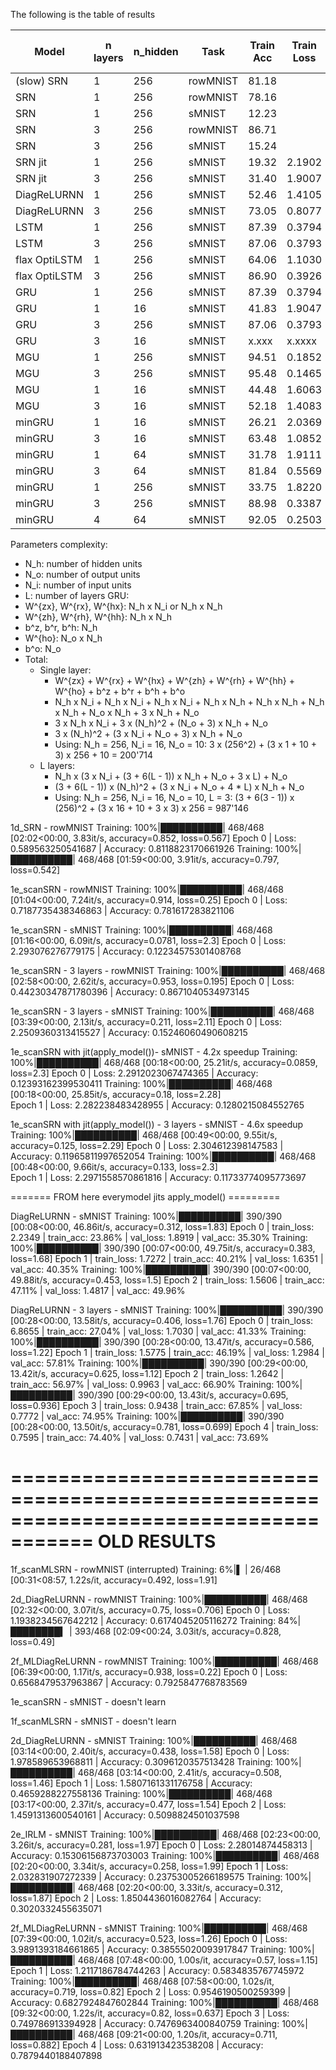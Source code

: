 
The following is the table of results

| Model         | n layers | n_hidden | Task     | Train Acc  | Train Loss | Val Acc | Val Loss | Epochs | time / epoch (hh:mm:ss) | Params     |
|---------------|----------|----------|----------|------------|------------|---------|----------|--------|-------------------------|------------|
| (slow) SRN    |        1 |      256 | rowMNIST |      81.18 |            |         |          |      1 |                00:02:00 ||
| SRN           |        1 |      256 | rowMNIST |      78.16 |            |         |          |      1 |                00:01:02 ||
| SRN           |        1 |      256 | sMNIST   |      12.23 |            |         |          |      1 |                00:01:16 ||
| SRN           |        3 |      256 | rowMNIST |      86.71 |            |         |          |      1 |                00:02:58 ||
| SRN           |        3 |      256 | sMNIST   |      15.24 |            |         |          |      1 |                00:03:39 ||
| SRN jit       |        1 |      256 | sMNIST   |      19.32 |     2.1902 |   23.04 |   2.0303 |      5 |                00:00:14 |     68'874 | # concat was slow, orthogonal makes it learn
| SRN jit       |        3 |      256 | sMNIST   |      31.40 |     1.9007 |   33.77 |   1.8096 |      5 |                00:00:38 |    332'042 |
| DiagReLURNN   |        1 |      256 | sMNIST   |      52.46 |     1.4105 |   45.69 |   1.6003 |      5 |                00:00:07 |      3'338 |
| DiagReLURNN   |        3 |      256 | sMNIST   |      73.05 |     0.8077 |   74.36 |   0.8166 |      5 |                00:00:29 |    135'434 | 
| LSTM          |        1 |      256 | sMNIST   |      87.39 |     0.3794 |   87.69 |   0.3802 |      5 |                00:00:19 |    267'786 |
| LSTM          |        3 |      256 | sMNIST   |      87.06 |     0.3793 |   88.95 |   0.3324 |      5 |                00:00:55 |  1'320'458 |
| flax OptiLSTM |        1 |      256 | sMNIST   |      64.06 |     1.1030 |   67.72 |   1.0441 |      5 |                00:00:22 |    266'762 |
| flax OptiLSTM |        3 |      256 | sMNIST   |      86.90 |     0.3926 |   89.11 |   0.3271 |      5 |                00:01:05 |  1'317'386 |
| GRU           |        1 |      256 | sMNIST   |      87.39 |     0.3794 |   87.69 |   0.3802 |      5 |                00:00:17 |    201'482 |
| GRU           |        1 |       16 | sMNIST   |      41.83 |     1.9047 |   44.94 |   1.7925 |     10 |                00:00:13 |      1'082 |
| GRU           |        3 |      256 | sMNIST   |      87.06 |     0.3793 |   88.95 |   0.3324 |      5 |                00:00:48 |    990'986 |
| GRU           |        3 |       16 | sMNIST   |      x.xxx |     x.xxxx |   xx.xx |   x.xxxx |      6 |                00:00:39 |      4'346 | early stopping for 10, destroyed
| MGU           |        1 |      256 | sMNIST   |      94.51 |     0.1852 |   94.91 |   0.1680 |     10 |                00:00:18 |    135'178 |
| MGU           |        3 |      256 | sMNIST   |      95.48 |     0.1465 |   95.90 |   0.1274 |      5 |                00:00:46 |    661'514 |
| MGU           |        1 |       16 | sMNIST   |      44.48 |     1.6063 |   45.83 |   1.5520 |     10 |                00:00:12 |        778 |
| MGU           |        3 |       16 | sMNIST   |      52.18 |     1.4083 |   97.18 |   1.3234 |      5 |                00:00:35 |      2'954 | 
| minGRU        |        1 |       16 | sMNIST   |      26.21 |     2.0369 |   27.08 |   2.0222 |     10 |                00:00:07 |        234 |
| minGRU        |        3 |       16 | sMNIST   |      63.48 |     1.0852 |   65.92 |   1.0180 |      5 |                00:00:xx |      x'xxx |
| minGRU        |        1 |       64 | sMNIST   |      31.78 |     1.9111 |   31.79 |   1.9051 |     10 |                00:00:07 |        906 |
| minGRU        |        3 |       64 | sMNIST   |      81.84 |     0.5569 |   81.87 |   0.5561 |      5 |                00:00:28 |     17'546 |
| minGRU        |        1 |      256 | sMNIST   |      33.75 |     1.8220 |   33.82 |   1.8185 |     10 |                00:00:08 |      3'594 |
| minGRU        |        3 |      256 | sMNIST   |      88.98 |     0.3387 |   89.54 |   0.3179 |      5 |                00:00:36 |    266'762 |
| minGRU        |        4 |       64 | sMNIST   |      92.05 |     0.2503 |   90.13 |   0.3374 |     10 |                00:00:38 |     25'866 |

Parameters complexity:
- N_h: number of hidden units
- N_o: number of output units
- N_i: number of input units
- L: number of layers
GRU:
- W^{zx}, W^{rx}, W^{hx}: N_h x N_i or N_h x N_h
- W^{zh}, W^{rh}, W^{hh}: N_h x N_h
- b^z, b^r, b^h: N_h
- W^{ho}: N_o x N_h
- b^o: N_o
- Total:
  - Single layer: 
    - W^{zx}    + W^{rx}    + W^{hx}    + W^{zh}    + W^{rh}    + W^{hh}    + W^{ho}    + b^z + b^r + b^h + b^o 
    - N_h x N_i + N_h x N_i + N_h x N_i + N_h x N_h + N_h x N_h + N_h x N_h + N_o x N_h + 3 x N_h + N_o
    - 3 x N_h x N_i + 3 x (N_h)^2  + (N_o + 3) x N_h + N_o
    - 3 x (N_h)^2 + (3 x N_i + N_o + 3) x N_h + N_o
    - Using: N_h = 256, N_i = 16, N_o = 10: 3 x (256^2) + (3 x 1 + 10 + 3) x 256 + 10 = 200'714
  - L layers:
    - N_h x (3 x N_i + (3 + 6(L - 1)) x N_h + N_o + 3 x L) + N_o
    - (3 + 6(L - 1)) x (N_h)^2 + (3 x N_i + N_o + 4 * L) x N_h + N_o
    - Using: N_h = 256, N_i = 16, N_o = 10, L = 3: (3 + 6(3 - 1)) x (256)^2 + (3 x 16 + 10 + 3 x 3) x 256 = 987'146


1d_SRN - rowMNIST
Training: 100%|██████████| 468/468 [02:02<00:00,  3.83it/s, accuracy=0.852, loss=0.567]
Epoch 0 | Loss: 0.589563250541687 | Accuracy: 0.8118823170661926
Training: 100%|██████████| 468/468 [01:59<00:00,  3.91it/s, accuracy=0.797, loss=0.542]

1e_scanSRN - rowMNIST
Training: 100%|██████████| 468/468 [01:04<00:00,  7.24it/s, accuracy=0.914, loss=0.25] 
Epoch 0 | Loss: 0.7187735438346863 | Accuracy: 0.781617283821106

1e_scanSRN - sMNIST
Training: 100%|██████████| 468/468 [01:16<00:00,  6.09it/s, accuracy=0.0781, loss=2.3] 
Epoch 0 | Loss: 2.293076276779175 | Accuracy: 0.12234575301408768

1e_scanSRN - 3 layers - rowMNIST
Training: 100%|██████████| 468/468 [02:58<00:00,  2.62it/s, accuracy=0.953, loss=0.195] 
Epoch 0 | Loss: 0.44230347871780396 | Accuracy: 0.8671040534973145

1e_scanSRN - 3 layers - sMNIST
Training: 100%|██████████| 468/468 [03:39<00:00,  2.13it/s, accuracy=0.211, loss=2.11] 
Epoch 0 | Loss: 2.2509360313415527 | Accuracy: 0.15246060490608215

1e_scanSRN with jit(apply_model())- sMNIST - 4.2x speedup
Training: 100%|██████████| 468/468 [00:18<00:00, 25.21it/s, accuracy=0.0859, loss=2.3] 
Epoch 0 | Loss: 2.2912023067474365 | Accuracy: 0.12393162399530411
Training: 100%|██████████| 468/468 [00:18<00:00, 25.85it/s, accuracy=0.18, loss=2.28]  
Epoch 1 | Loss: 2.282238483428955 | Accuracy: 0.1280215084552765

1e_scanSRN with jit(apply_model()) - 3 layers - sMNIST - 4.6x speedup
Training: 100%|██████████| 468/468 [00:49<00:00,  9.55it/s, accuracy=0.125, loss=2.29] 
Epoch 0 | Loss: 2.304612398147583 | Accuracy: 0.11965811997652054
Training: 100%|██████████| 468/468 [00:48<00:00,  9.66it/s, accuracy=0.133, loss=2.3]  
Epoch 1 | Loss: 2.2971558570861816 | Accuracy: 0.11733774095773697

======= FROM here everymodel jits apply_model() =========

DiagReLURNN - sMNIST
Training: 100%|██████████| 390/390 [00:08<00:00, 46.86it/s, accuracy=0.312, loss=1.83] 
Epoch 0 | train_loss: 2.2349 | train_acc: 23.86% | val_loss: 1.8919 | val_acc: 35.30%
Training: 100%|██████████| 390/390 [00:07<00:00, 49.75it/s, accuracy=0.383, loss=1.68]
Epoch 1 | train_loss: 1.7272 | train_acc: 40.21% | val_loss: 1.6351 | val_acc: 40.35%
Training: 100%|██████████| 390/390 [00:07<00:00, 49.88it/s, accuracy=0.453, loss=1.5] 
Epoch 2 | train_loss: 1.5606 | train_acc: 47.11% | val_loss: 1.4817 | val_acc: 49.96%

DiagReLURNN - 3 layers - sMNIST
Training: 100%|██████████| 390/390 [00:28<00:00, 13.58it/s, accuracy=0.406, loss=1.76]
Epoch 0 | train_loss: 6.8655 | train_acc: 27.04% | val_loss: 1.7030 | val_acc: 41.33%
Training: 100%|██████████| 390/390 [00:28<00:00, 13.47it/s, accuracy=0.586, loss=1.22]
Epoch 1 | train_loss: 1.5775 | train_acc: 46.19% | val_loss: 1.2984 | val_acc: 57.81%
Training: 100%|██████████| 390/390 [00:29<00:00, 13.42it/s, accuracy=0.625, loss=1.12] 
Epoch 2 | train_loss: 1.2642 | train_acc: 56.97% | val_loss: 0.9963 | val_acc: 66.90%
Training: 100%|██████████| 390/390 [00:29<00:00, 13.43it/s, accuracy=0.695, loss=0.936]
Epoch 3 | train_loss: 0.9438 | train_acc: 67.85% | val_loss: 0.7772 | val_acc: 74.95%
Training: 100%|██████████| 390/390 [00:28<00:00, 13.50it/s, accuracy=0.781, loss=0.699]
Epoch 4 | train_loss: 0.7595 | train_acc: 74.40% | val_loss: 0.7431 | val_acc: 73.69%





=====================================================================================
OLD RESULTS
=====================================================================================



1f_scanMLSRN - rowMNIST (interrupted)
Training:   6%|▌         | 26/468 [00:31<08:57,  1.22s/it, accuracy=0.492, loss=1.91]


2d_DiagReLURNN - rowMNIST
Training: 100%|██████████| 468/468 [02:32<00:00,  3.07it/s, accuracy=0.75, loss=0.706] 
Epoch 0 | Loss: 1.1938234567642212 | Accuracy: 0.6174045205116272
Training:  84%|████████▍ | 393/468 [02:09<00:24,  3.03it/s, accuracy=0.828, loss=0.49]

2f_MLDiagReLURNN - rowMNIST
Training: 100%|██████████| 468/468 [06:39<00:00,  1.17it/s, accuracy=0.938, loss=0.22] 
Epoch 0 | Loss: 0.6568479537963867 | Accuracy: 0.7925847768783569


1e_scanSRN - sMNIST - doesn't learn

1f_scanMLSRN - sMNIST - doesn't learn

2d_DiagReLURNN - sMNIST
Training: 100%|██████████| 468/468 [03:14<00:00,  2.40it/s, accuracy=0.438, loss=1.58]
Epoch 0 | Loss: 1.978589653968811 | Accuracy: 0.3096120357513428
Training: 100%|██████████| 468/468 [03:14<00:00,  2.41it/s, accuracy=0.508, loss=1.46]
Epoch 1 | Loss: 1.5807161331176758 | Accuracy: 0.4659288227558136
Training: 100%|██████████| 468/468 [03:17<00:00,  2.37it/s, accuracy=0.477, loss=1.54]
Epoch 2 | Loss: 1.4591313600540161 | Accuracy: 0.5098824501037598

2e_IRLM - sMNIST
Training: 100%|██████████| 468/468 [02:23<00:00,  3.26it/s, accuracy=0.281, loss=1.97] 
Epoch 0 | Loss: 2.28014874458313 | Accuracy: 0.15306156873703003
Training: 100%|██████████| 468/468 [02:20<00:00,  3.34it/s, accuracy=0.258, loss=1.99]
Epoch 1 | Loss: 2.032831907272339 | Accuracy: 0.23753005266189575
Training: 100%|██████████| 468/468 [02:20<00:00,  3.33it/s, accuracy=0.312, loss=1.87]
Epoch 2 | Loss: 1.8504436016082764 | Accuracy: 0.3020332455635071

2f_MLDiagReLURNN - sMNIST
Training: 100%|██████████| 468/468 [07:39<00:00,  1.02it/s, accuracy=0.523, loss=1.26]
Epoch 0 | Loss: 3.9891393184661865 | Accuracy: 0.38555020093917847
Training: 100%|██████████| 468/468 [07:48<00:00,  1.00s/it, accuracy=0.57, loss=1.15]  
Epoch 1 | Loss: 1.2117186784744263 | Accuracy: 0.5834835767745972
Training: 100%|██████████| 468/468 [07:58<00:00,  1.02s/it, accuracy=0.719, loss=0.82] 
Epoch 2 | Loss: 0.9546190500259399 | Accuracy: 0.6827924847602844
Training: 100%|██████████| 468/468 [09:32<00:00,  1.22s/it, accuracy=0.82, loss=0.637] 
Epoch 3 | Loss: 0.749786913394928 | Accuracy: 0.7476963400840759
Training: 100%|██████████| 468/468 [09:21<00:00,  1.20s/it, accuracy=0.711, loss=0.882]
Epoch 4 | Loss: 0.631913423538208 | Accuracy: 0.7879440188407898

